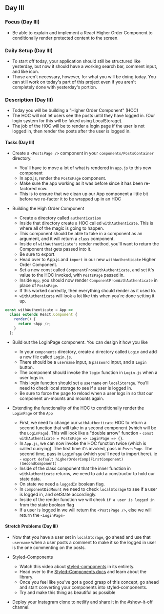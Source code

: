 ## Day III

### Focus (Day III)

- Be able to explain and implement a React Higher Order Component to conditionally render protected content to the screen.

### Daily Setup (Day III)

- To start off today, your application should still be structured like yesterday, but now it should have a working search bar, comment input, and like icon.
- Those aren't necessary, however, for what you will be doing today. You can still work on today's part of this project even if you aren't completely done with yesterday's portion.

### Description (Day III)

- Today you will be building a "Higher Order Component" (HOC)
- The HOC will not let users see the posts until they have logged in. (Our login system for this will be faked using LocalStorage).
- The job of the HOC will be to render a login page if the user is not logged in, then render the posts after the user is logged in.

#### Tasks (Day III)

- Create a `<PostsPage />` component in your `components/PostsContainer` directory.

  - You'll have to move a lot of what is rendered in `app.js` to this new component
  - In app.js, render the `PostsPage` component.
  - Make sure the app working as it was before since it has been re-factored now.
  - This is to ensure that we clean up our App component a little bit before we re-factor it to be wrapped up in an HOC

- Building the High Order Component

  - Create a directory called `authentication`
  - Inside that directory create a HOC called `withAuthenticate`. This is where all of the magic is going to happen.
  - This component should be able to take in a component as an argument, and it will return a `class` component.
  - Inside of `withAuthenticate's` render method, you'll want to return the Component that gets passed into it.
  - Be sure to export.
  - Head over to App.js and `import` in our new `withAuthenticate` Higher Order Component.
  - Set a new const called `ComponentFromWithAuthenticate`, and set it's value to the HOC invoked, with `PostsPage` passed in.
  - Inside `App`, you should now render `ComponentFromWithAuthenticate` in place of `PostsPage`.
  - If this worked correctly, then everything should render as it used to.
  - `withAuthenticate` will look a lot like this when you're done setting it up.

```js
const withAuthenticate = App =>
  class extends React.Component {
    render() {
      return <App />;
    }
  };
```

- Build out the LoginPage component. You can design it how you like

  - In your `components` directory, create a directory called `Login` and add a new file called `Login.js`.
  - There should be a `username` input, a `password` input, and a `Login` button.
  - The component should invoke the `login` function in `Login.js` when a user logs in.
  - This login function should set a `username` on `localStorage`. You'll need to check local storage to see if a user is logged in.
  - Be sure to force the page to reload when a user logs in so that our component un-mounts and mounts again.

- Extending the functionality of the HOC to conditionally render the `LoginPage` or the `App`

  - First, we need to change our `withAuthenticate` HOC to return a second function that will take in a second component (which will be the `LoginPage`). This will look like a "double arrow" function - `const withAuthenticate = PostsPage => LoginPage => {}`.
  - In `App.js`, we can now invoke the HOC function twice (which is called currying). The first time it's invoked, pass in `PostsPage`. The second time, pass in `LoginPage` (which you'll need to import here). ie - `export default higherOrderComp(FirstComponent)(SecondComponent)`
  - Inside of the class component that the inner function in `withAuthenticate` returns, we need to add a constructor to hold our state data.
  - On state we need a `loggedIn` boolean flag.
  - In `componentDidMount` we need to check `localStorage` to see if a user is logged in, and setState accordingly.
  - Inside of the render function we will check `if a user is logged in` from the state boolean flag
  - If a user is logged in we will return the `<PostsPage />`, else we will return the `<LoginPage>`

#### Stretch Problems (Day III)

- Now that you have a user set in `localStorage`, go ahead and use that `username` when a user posts a comment to make it so the logged in user is the one commenting on the posts.
- Styled-Components

  - Watch this video about [styled-components](https://youtu.be/bIK2NwoK9xk) in its entirety.
  - Head over to the [Styled-Components docs](https://www.styled-components.com/) and learn about the library.
  - Once you feel like you've got a good grasp of this concept, go ahead and start converting your components into styled-components.
  - Try and make this thing as beautiful as possible

- Deploy your Instagram clone to netlify and share it in the #show-it-off channel.